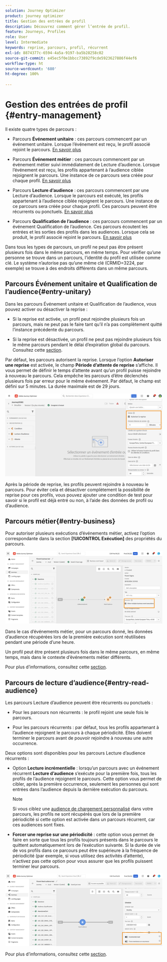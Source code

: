 ```yaml
---
solution: Journey Optimizer
product: journey optimizer
title: Gestion des entrées de profil
description: Découvrez comment gérer l’entrée de profil.
feature: Journeys, Profiles
role: User
level: Intermediate
keywords: reprise, parcours, profil, récurrent
exl-id: 8874377c-6594-4a5a-9197-ba5b28258c02
source-git-commit: e45ec5f0e1bbcc73892f9cde5923627886f44ef6
workflow-type: ht
source-wordcount: '680'
ht-degree: 100%

---
```



# Gestion des entrées de profil {#entry-management}

Il existe quatre types de parcours :

* Parcours **Événement unitaire** : ces parcours commencent par un événement unitaire. Lorsque l’événement est reçu, le profil associé rejoint le parcours. [En savoir plus](#entry-unitary)

* Parcours **Événement métier** : ces parcours commencent par un événement métier suivi immédiatement de Lecture d’audience. Lorsque l’événement est reçu, les profils appartenant à l’audience ciblée rejoignent le parcours. Une instance de ce parcours sera créée pour chaque profil. [En savoir plus](#entry-business)

* Parcours **Lecture d’audience** : ces parcours commencent par une Lecture d’audience. Lorsque le parcours est exécuté, les profils appartenant à l’audience ciblée rejoignent le parcours. Une instance de ce parcours sera créée pour chaque profil. Ces parcours peuvent être récurrents ou ponctuels. [En savoir plus](#entry-read-audience)

* Parcours **Qualification de l’audience** : ces parcours commencent par un événement Qualification de l’audience. Ces parcours écoutent les entrées et les sorties des profils dans les audiences. Lorsque cela se produit, le profil associé rejoint le parcours. [En savoir plus](#entry-unitary)

Dans tous les types de parcours, un profil ne peut pas être présent plusieurs fois dans le même parcours, en même temps. Pour vérifier qu’une personne se trouve dans un parcours, l’identité du profil est utilisée comme clé. Le système n’autorise pas qu’une même clé (CRMID=3224, par exemple) se trouve à des endroits différents dans un même parcours.

## Parcours Événement unitaire et Qualification de l’audience{#entry-unitary}

Dans les parcours Événement unitaire et Qualification de l’audience, vous pouvez activer ou désactiver la reprise :

* Si la reprise est activée, un profil peut rejoindre plusieurs fois un parcours, mais ne peut pas le faire tant qu’il n’a pas complètement quitté l’instance précédente du parcours.

* Si la reprise est désactivée, un profil ne peut pas rejoindre plusieurs fois le même parcours pendant le délai d’expiration global du parcours. Consultez cette [section](../building-journeys/journey-gs.md#global_timeout).

Par défaut, les parcours autorisent la reprise. Lorsque l’option **Autoriser une reprise** est activée, le champ **Période d’attente de reprise** s’affiche. Il vous permet de définir le temps d’attente avant qu’un profil puisse rejoindre à nouveau le parcours. Cela empêche les parcours d’être déclenchés plusieurs fois par erreur pour le même événement. Par défaut, le champ est défini sur 5 minutes. La durée maximale est de 29 jours.

<!--
When a journey ends, its status is **[!UICONTROL Closed]**. New individuals can no longer enter the journey. Persons already in the journey automatically exit the journey. [Learn more](journey-gs.md#entrance)
-->

![](assets/journey-re-entrance.png)

Après la période de reprise, les profils peuvent rejoindre à nouveau le parcours. Pour éviter cela et désactiver complètement la possibilité de reprise pour ces profils, vous pouvez ajouter une condition de test pour savoir si le profil est déjà entré ou non, à l’aide des données de profil ou d’audience.

<!--
Due to the 30-day journey timeout, when journey re-entrance is not allowed, we cannot make sure the re-entrance blocking will work more than 30 days. Indeed, as we remove all information about persons who entered the journey 30 days after they enter, we cannot know the person entered previously, more than 30 days ago. -->

## Parcours métier{#entry-business}

<!--
Business events follow re-entrance rules in the same way as for unitary events. If a journey allows re-entrance, the next business event will be processed.
-->

Pour autoriser plusieurs exécutions d’événements métier, activez l’option correspondante dans la section **[!UICONTROL Exécution]** des propriétés du parcours.

![](assets/business-entry.png)

Dans le cas d’événements métier, pour un parcours donné, les données d’audience récupérées lors de la première exécution sont réutilisées pendant une période d’une heure.

Un profil peut être présent plusieurs fois dans le même parcours, en même temps, mais dans le contexte d’événements métier différents.

Pour plus d’informations, consultez cette [section](../event/about-creating-business.md).

## Parcours de lecture d’audience{#entry-read-audience}

Les parcours Lecture d’audience peuvent être récurrents ou ponctuels :

* Pour les parcours non récurrents : le profil rejoint une seule fois le parcours.

* Pour les parcours récurrents : par défaut, tous les profils appartenant à l’audience rejoignent le parcours à chaque périodicité. Elles doivent terminer le parcours avant de pouvoir rejoindre à nouveau une autre occurrence.

Deux options sont disponibles pour les parcours Lecture d’audience récurrents :

* Option **Lecture incrémentielle** : lorsqu’un parcours avec un événement récurrent **Lecture d’audience** s’exécute pour la première fois, tous les profils de l’audience rejoignent le parcours. Cette option vous permet de cibler, après la première occurrence, seulement les personnes qui sont entrées dans l’audience depuis la dernière exécution du parcours.

  >[!NOTE]
  >
  >Si vous ciblez une [audience de chargement personnalisé](../audience/about-audiences.md#segments-in-journey-optimizer) dans votre parcours, les profils ne sont récupérés que lors de la première périodicité si cette option est activée dans un parcours récurrent, car ces audiences sont fixes.

* **Forcer une reprise sur une périodicité** : cette option vous permet de faire en sorte que tous les profils toujours présents dans le parcours le quittent automatiquement lors de l’exécution suivante. Si la durée de vie de vos profils dans ce parcours peut être supérieure à la fréquence de périodicité (par exemple, si vous utilisez des activités d’attente), n’activez pas cette option pour vous assurer que les profils puissent terminer leur parcours.

![](assets/read-audience-options.png)

Pour plus d’informations, consultez cette [section](../building-journeys/read-audience.md#configuring-segment-trigger-activity).

<!--
After 30 days, a Read audience journey switches to the **Finished** status. This behavior is set for 30 days only (i.e. journey timeout default value) as all information about profiles who entered the journey is removed 30 days after they entered. Persons still in the journey automatically are impacted. They exit the journey after the 30 day timeout. 
-->

